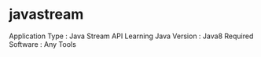 # javastream

Application Type : Java Stream API Learning
Java Version : Java8
Required Software : Any Tools 
